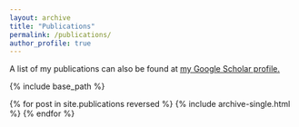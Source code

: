 ```yaml
---
layout: archive
title: "Publications"
permalink: /publications/
author_profile: true
---
```


A list of my publications can also be found at <u><a href="https://scholar.google.com/citations?user=lO2wRlYAAAAJ&hl=en">my Google Scholar profile</a>.</u>

<!--- 
{% if author.googlescholar %}
  A list of works can also be found at <u><a href="{{author.googlescholar}}">my Google Scholar profile</a>.</u>
{% endif %}
-->

{% include base_path %}

{% for post in site.publications reversed %}
  {% include archive-single.html %}
{% endfor %}
